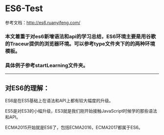 # ES6-Test
参考文档：<http://es6.ruanyifeng.com/>

### 本文着重于对es6新增语法和api的学习总结，ES6环境主要是用谷歌的Traceur提供的浏览器环境。可以参考type文件夹下的的两种环境模板。

### 具体例子参考startLearning文件夹。

----
## 对ES6的理解：
ES6是在ES5基础上在语法和API上都有较大幅度的升级。

ES5是对ES3的小幅升级，ES3就是我们刚开始接触JavaScript时候学的那些语法和API。

ECMA2015开始就是ES6了，包括ECMA2016，ECMA2017都属于ES6。


